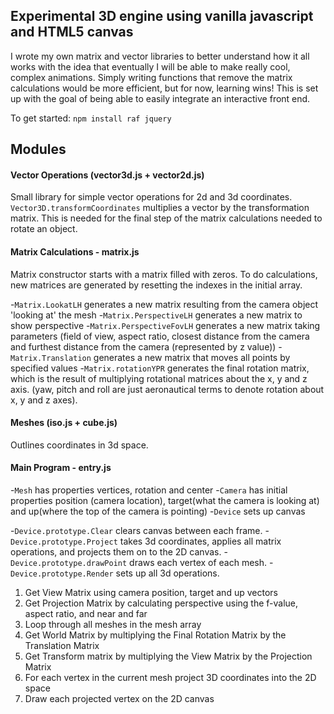 ## **Experimental 3D engine using vanilla javascript and HTML5 canvas**
I wrote my own matrix and vector libraries to better understand how it all works with the idea that eventually I will be able to make really cool, complex animations. Simply writing functions that remove the matrix calculations would be more efficient, but for now, learning wins! This is set up with the goal of being able to easily integrate an interactive front end.

To get started:
`npm install raf jquery`

## **Modules**
#### Vector Operations (vector3d.js + vector2d.js)
Small library for simple vector operations for 2d and 3d coordinates.
`Vector3D.transformCoordinates` multiplies a vector by the transformation matrix. This is needed for the final step of the matrix calculations needed to rotate an object.

#### Matrix Calculations - matrix.js
Matrix constructor starts with a matrix filled with zeros. To do calculations, new matrices are generated by resetting the indexes in the initial array.

-`Matrix.LookatLH` generates a new matrix resulting from the camera object 'looking at' the mesh
-`Matrix.PerspectiveLH` generates a new matrix to show perspective
-`Matrix.PerspectiveFovLH` generates a new matrix taking parameters (field of view, aspect ratio, closest distance from the camera and furthest distance from the camera (represented by z value))
-`Matrix.Translation` generates a new matrix that moves all points by specified values
-`Matrix.rotationYPR` generates the final rotation matrix, which is the result of multiplying rotational matrices about the x, y and z axis. (yaw, pitch and roll are just aeronautical terms to denote rotation about x, y and z axes).

#### Meshes (iso.js + cube.js)
Outlines coordinates in 3d space.

#### Main Program - entry.js
-`Mesh` has properties vertices, rotation and center
-`Camera` has initial properties position (camera location), target(what the camera is looking at) and up(where the top of the camera is pointing)
-`Device` sets up canvas

-`Device.prototype.Clear` clears canvas between each frame.
-`Device.prototype.Project` takes 3d coordinates, applies all matrix operations, and projects them on to the 2D canvas.
-`Device.prototype.drawPoint` draws each vertex of each mesh.
-`Device.prototype.Render` sets up all 3d operations.
  1. Get View Matrix using camera position, target and up vectors
  2. Get Projection Matrix by calculating perspective using the f-value, aspect ratio, and near and far
  3. Loop through all meshes in the mesh array
  4. Get World Matrix by multiplying the Final Rotation Matrix by the Translation Matrix
  5. Get Transform matrix by multiplying the View Matrix by the Projection Matrix
  6. For each vertex in the current mesh project 3D coordinates into the 2D space
  7. Draw each projected vertex on the 2D canvas
